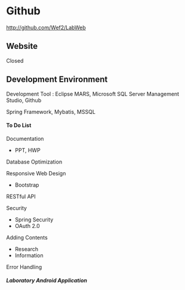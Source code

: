 # Github

http://github.com/Wef2/LabWeb

## Website

Closed

## Development Environment

Development Tool : Eclipse MARS, Microsoft SQL Server Management Studio, Github

Spring Framework, Mybatis, MSSQL

#### To Do List

Documentation
 - PPT, HWP

Database Optimization

Responsive Web Design
 - Bootstrap

RESTful API

Security
 - Spring Security
 - OAuth 2.0

Adding Contents
 - Research
 - Information

Error Handling

##### Laboratory Android Application
